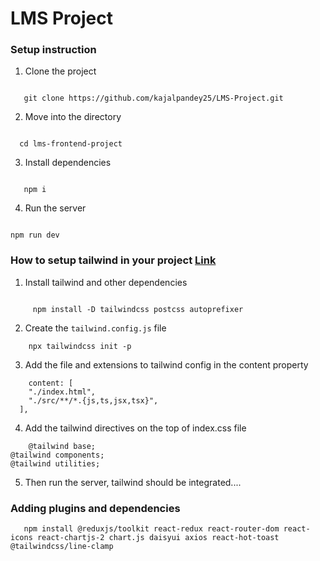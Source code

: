 # LMS Project

### Setup instruction

1. Clone the project


```

   git clone https://github.com/kajalpandey25/LMS-Project.git

```

2. Move into the directory


```

  cd lms-frontend-project

```

3. Install dependencies


```

   npm i

```

4. Run the server

```

npm run dev

```


### How to setup tailwind in your project [Link](https://tailwindcss.com/docs/guides/vite)

1. Install tailwind and other dependencies

```

     npm install -D tailwindcss postcss autoprefixer     

```

2. Create the `tailwind.config.js` file
```
    npx tailwindcss init -p

```

3. Add the file and extensions to tailwind config in the content property
```
    content: [
    "./index.html",
    "./src/**/*.{js,ts,jsx,tsx}",
  ],

```

4. Add the tailwind directives on the top of index.css file
```
    @tailwind base;
@tailwind components;
@tailwind utilities;

```

5. Then run the server, tailwind should be integrated....


### Adding plugins and dependencies

```
   npm install @reduxjs/toolkit react-redux react-router-dom react-icons react-chartjs-2 chart.js daisyui axios react-hot-toast @tailwindcss/line-clamp
   
```